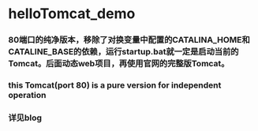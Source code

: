 # helloTomcat_demo

### 80端口的纯净版本，移除了对换变量中配置的CATALINA_HOME和CATALINE_BASE的依赖，运行startup.bat就一定是启动当前的Tomcat。后面动态web项目，再使用官网的完整版Tomcat。
### this Tomcat(port 80) is a pure version for independent operation
### 详见blog
